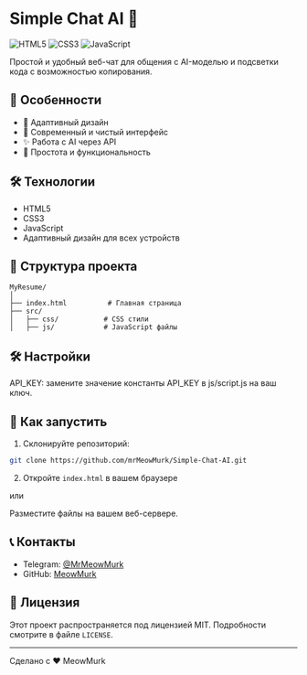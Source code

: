 # Simple Chat AI 🤖

![HTML5](https://img.shields.io/badge/HTML5-E34F26?style=for-the-badge&logo=html5&logoColor=white)
![CSS3](https://img.shields.io/badge/CSS3-1572B6?style=for-the-badge&logo=css3&logoColor=white)
![JavaScript](https://img.shields.io/badge/JavaScript-F7DF1E?style=for-the-badge&logo=javascript&logoColor=black)

Простой и удобный веб-чат для общения с AI-моделью и подсветки кода с возможностью копирования.

## 🌟 Особенности

- 📱 Адаптивный дизайн
- 🎨 Современный и чистый интерфейс
- ✨ Работа с AI через API
- 🎉 Простота и функциональность


## 🛠️ Технологии

- HTML5
- CSS3
- JavaScript
- Адаптивный дизайн для всех устройств

## 📂 Структура проекта

```
MyResume/
│
├── index.html          # Главная страница
├── src/
│   ├── css/           # CSS стили
│   ├── js/            # JavaScript файлы
```

## 🛠️ Настройки

API_KEY: замените значение константы API_KEY в js/script.js на ваш ключ.

## 🚀 Как запустить

1. Склонируйте репозиторий:
```bash
git clone https://github.com/mrMeowMurk/Simple-Chat-AI.git
```

2. Откройте `index.html` в вашем браузере

или

Разместите файлы на вашем веб-сервере.

## 📞 Контакты

- Telegram: [@MrMeowMurk](https://t.me/@MrMeowMurk)
- GitHub: [MeowMurk](https://github.com/MeowMurk)

## 📝 Лицензия

Этот проект распространяется под лицензией MIT. Подробности смотрите в файле `LICENSE`.

---

Сделано с ❤️ MeowMurk
